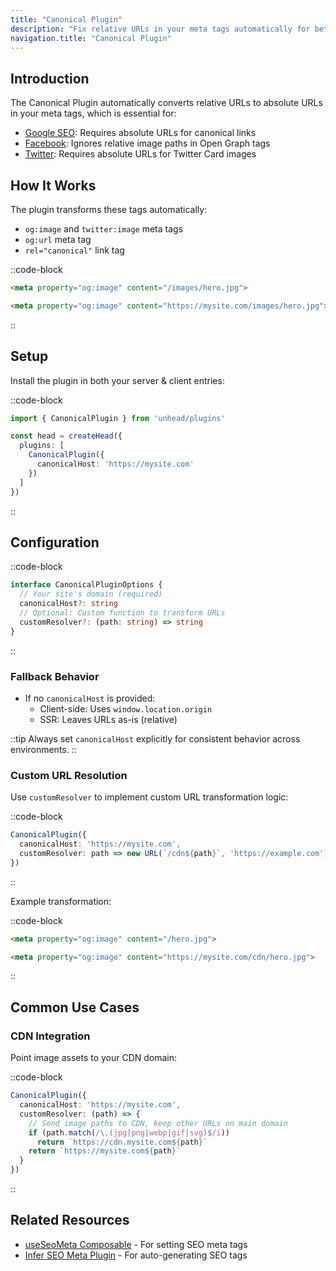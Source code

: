```yaml
---
title: "Canonical Plugin"
description: "Fix relative URLs in your meta tags automatically for better SEO"
navigation.title: "Canonical Plugin"
---
```


## Introduction

The Canonical Plugin automatically converts relative URLs to absolute URLs in your meta tags, which is essential for:

- [Google SEO](https://developers.google.com/search/docs/crawling-indexing/consolidate-duplicate-urls): Requires absolute URLs for canonical links
- [Facebook](https://developers.facebook.com/docs/sharing/webmasters/getting-started): Ignores relative image paths in Open Graph tags
- [Twitter](https://developer.twitter.com/en/docs/twitter-for-websites/cards/overview/markup): Requires absolute URLs for Twitter Card images

## How It Works

The plugin transforms these tags automatically:

- `og:image` and `twitter:image` meta tags
- `og:url` meta tag
- `rel="canonical"` link tag

::code-block
```html [Before]
<meta property="og:image" content="/images/hero.jpg">
```

```html [After]
<meta property="og:image" content="https://mysite.com/images/hero.jpg">
```
::

## Setup

Install the plugin in both your server & client entries:

::code-block
```ts [Input]
import { CanonicalPlugin } from 'unhead/plugins'

const head = createHead({
  plugins: [
    CanonicalPlugin({
      canonicalHost: 'https://mysite.com'
    })
  ]
})
```
::

## Configuration

::code-block
```ts [Input]
interface CanonicalPluginOptions {
  // Your site's domain (required)
  canonicalHost?: string
  // Optional: Custom function to transform URLs
  customResolver?: (path: string) => string
}
```
::

### Fallback Behavior

- If no `canonicalHost` is provided:
  - Client-side: Uses `window.location.origin`
  - SSR: Leaves URLs as-is (relative)

::tip
Always set `canonicalHost` explicitly for consistent behavior across environments.
::

### Custom URL Resolution

Use `customResolver` to implement custom URL transformation logic:

::code-block
```ts [Input]
CanonicalPlugin({
  canonicalHost: 'https://mysite.com',
  customResolver: path => new URL(`/cdn${path}`, 'https://example.com').toString()
})
```
::

Example transformation:

::code-block
```html [Before]
<meta property="og:image" content="/hero.jpg">
```

```html [After]
<meta property="og:image" content="https://mysite.com/cdn/hero.jpg">
```
::

## Common Use Cases

### CDN Integration

Point image assets to your CDN domain:

::code-block
```ts [Input]
CanonicalPlugin({
  canonicalHost: 'https://mysite.com',
  customResolver: (path) => {
    // Send image paths to CDN, keep other URLs on main domain
    if (path.match(/\.(jpg|png|webp|gif|svg)$/i))
      return `https://cdn.mysite.com${path}`
    return `https://mysite.com${path}`
  }
})
```
::

## Related Resources

- [useSeoMeta Composable](/api/use-seo-meta) - For setting SEO meta tags
- [Infer SEO Meta Plugin](/plugins/infer-seo-meta-tags) - For auto-generating SEO tags

